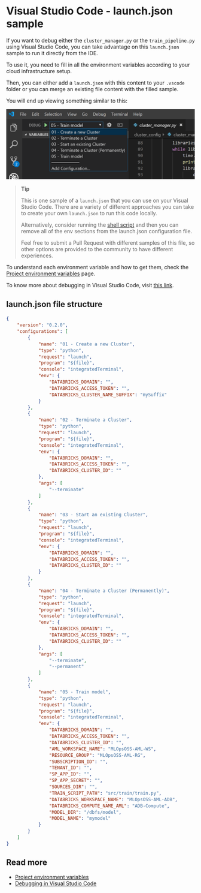 # Visual Studio Code - launch.json sample

If you want to debug either the `cluster_manager.py` or the `train_pipeline.py`
using Visual Studio Code, you can take advantage on this `launch.json` sample
to run it directly from the IDE.

To use it, you need to fill in all the environment variables
according to your cloud infrastructure setup.

Then, you can either add a `launch.json` with this content to your `.vscode`
folder or you can merge an existing file content with the filled sample.

You will end up viewing something similar to this:

![Local VSCode Debug Options](images/localdev/01-vscode-debug.png)

> **Tip**
> 
> This is one sample of a `launch.json` that you can use
> on your Visual Studio Code. There are a variety of different approaches
> you can take to create your own `launch.json` to run this code locally.
> 
> Alternatively, consider running the 
> [shell script](bash-environment-variables.md) and then you can remove all
> of the env sections from the launch.json configuration file.
>
> Feel free to submit a Pull Request with different samples of this file,
> so other options are provided to the community to have different experiences.

To understand each environment variable and how to get them, check
the [Project environment variables](project-environment-variables.md) page.

To know more about debugging in Visual Studio Code, visit
[this link](https://code.visualstudio.com/Docs/editor/debugging).

## launch.json file structure

```json
{
    "version": "0.2.0",
    "configurations": [
        {
            "name": "01 - Create a new Cluster",
            "type": "python",
            "request": "launch",
            "program": "${file}",
            "console": "integratedTerminal",
            "env": {
                "DATABRICKS_DOMAIN": "",
                "DATABRICKS_ACCESS_TOKEN": "",
                "DATABRICKS_CLUSTER_NAME_SUFFIX": "mySuffix"
            }
        },
        {
            "name": "02 - Terminate a Cluster",
            "type": "python",
            "request": "launch",
            "program": "${file}",
            "console": "integratedTerminal",
            "env": {
                "DATABRICKS_DOMAIN": "",
                "DATABRICKS_ACCESS_TOKEN": "",
                "DATABRICKS_CLUSTER_ID": ""
            },
            "args": [
                "--terminate"
            ]
        },
        {
            "name": "03 - Start an existing Cluster",
            "type": "python",
            "request": "launch",
            "program": "${file}",
            "console": "integratedTerminal",
            "env": {
                "DATABRICKS_DOMAIN": "",
                "DATABRICKS_ACCESS_TOKEN": "",
                "DATABRICKS_CLUSTER_ID": ""
            }
        },
        {
            "name": "04 - Terminate a Cluster (Permanently)",
            "type": "python",
            "request": "launch",
            "program": "${file}",
            "console": "integratedTerminal",
            "env": {
                "DATABRICKS_DOMAIN": "",
                "DATABRICKS_ACCESS_TOKEN": "",
                "DATABRICKS_CLUSTER_ID": ""
            },
            "args": [
                "--terminate",
                "--permanent"
            ]
        },
        {
            "name": "05 - Train model",
            "type": "python",
            "request": "launch",
            "program": "${file}",
            "console": "integratedTerminal",
            "env": {
                "DATABRICKS_DOMAIN": "",
                "DATABRICKS_ACCESS_TOKEN": "",
                "DATABRICKS_CLUSTER_ID": "",
                "AML_WORKSPACE_NAME": "MLOpsOSS-AML-WS",
                "RESOURCE_GROUP": "MLOpsOSS-AML-RG",
                "SUBSCRIPTION_ID": "",
                "TENANT_ID": "",
                "SP_APP_ID": "",
                "SP_APP_SECRET": "",
                "SOURCES_DIR": "",
                "TRAIN_SCRIPT_PATH": "src/train/train.py",
                "DATABRICKS_WORKSPACE_NAME": "MLOpsOSS-AML-ADB",
                "DATABRICKS_COMPUTE_NAME_AML": "ADB-Compute",
                "MODEL_DIR": "/dbfs/model",
                "MODEL_NAME": "mymodel"
            }
        }
    ]
}
```

## Read more

* [Project environment variables](project-environment-variables.md)
* [Debugging in Visual Studio Code](https://code.visualstudio.com/Docs/editor/debugging)